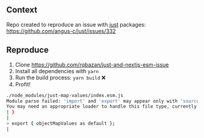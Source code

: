## Context

Repo created to reproduce an issue with [just](https://anguscroll.com/just/) packages: https://github.com/angus-c/just/issues/332

## Reproduce

1. Clone https://github.com/rqbazan/just-and-nextjs-esm-issue
2. Install all dependencies with `yarn`
3. Run the build process: `yarn build` ❌
4. Profit!

```bash
./node_modules/just-map-values/index.esm.js
Module parse failed: 'import' and 'export' may appear only with 'sourceType: module' (22:0)
You may need an appropriate loader to handle this file type, currently no loaders are configured to process this file. See https://webpack.js.org/concepts#loaders
| }
|
> export { objectMapValues as default };
|
```
